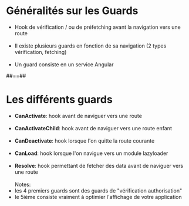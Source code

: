 <!-- .slide-->
# Généralités sur les Guards<br>

- Hook de vérification / ou de préfetching avant la navigation vers une route <br><br>
- Il existe plusieurs guards en fonction de sa navigation (2 types vérification, fetching)<br><br>
- Un guard consiste en un service Angular

##==##

<!-- .slide -->
# Les différents guards

- __CanActivate__: hook avant de naviguer vers une route<br><br>
- __CanActivateChild__: hook avant de naviguer vers une route enfant<br><br>
- __CanDeactivate__: hook lorsque l'on quitte la route courante<br><br>
- __CanLoad__: hook lorsque l'on navigue vers un module lazyloader<br><br>
- __Resolve__:  hook permettant de fetcher des data avant de naviguer vers une route<br><br>
Notes:
- les 4 premiers guards sont des guards de "vérification authorisation"
- le 5ième consiste vraiment à optimier l'affichage de votre application


